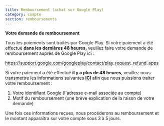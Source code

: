 ```yaml
---
title: Remboursement (achat sur Google Play)
category: compte
section: remboursements
---
```

**Votre demande de remboursement**

Tous les paiements sont traités par Google Play. Si votre paiement a été effectué **dans les dernières 48 heures**, veuillez faire votre demande de remboursement auprès de Google Play ici :

<https://support.google.com/googleplay/contact/play_request_refund_apps>

Si votre paiement a été effectué **il y a plus de 48 heures**, veuillez nous transmettre les informations suivantes **[ICI](https://help.studycat.com/hc/en-gb/requests/new)** afin que nous puissions traiter votre remboursement :

1. Votre identifiant Google (l'adresse e-mail associée au compte)
2. Motif du remboursement (une brève explication de la raison de votre demande)

Une fois ces informations reçues, nous procéderons au remboursement et le montant apparaîtra sur votre compte sous 3 à 5 jours.